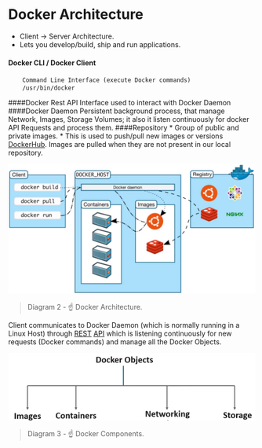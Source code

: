 # Docker Architecture

* Client -> Server  Architecture.
* Lets you develop/build, ship and run applications.

#### Docker CLI / Docker Client
        Command Line Interface (execute Docker commands)
        /usr/bin/docker
####Docker Rest API
		Interface used to interact with Docker Daemon
####Docker Daemon
		Persistent background process, that manage Network, Images, Storage Volumes; it also it listen continuously
		for docker API Requests and process them.
####Repository
         * Group of public and private images.
         * This is used to push/pull new images or versions [DockerHub](https://www.docker.com/products/docker-hub).
         Images are pulled when they are not present in our local repository.

![Architecture](images/Architecture.png)

> Diagram 2  -  :point_up: Docker Architecture.

   Client communicates to Docker Daemon (which is normally running in a Linux Host)
   through [REST](https://en.wikipedia.org/wiki/Representational_state_transfer) [API](https://en.wikipedia.org/wiki/Application_programming_interface) which is listening continuously 
   for new requests (Docker commands) and manage all the Docker Objects.
   
![Components](images/Components.png)

> Diagram 3  -  :point_up: Docker Components.